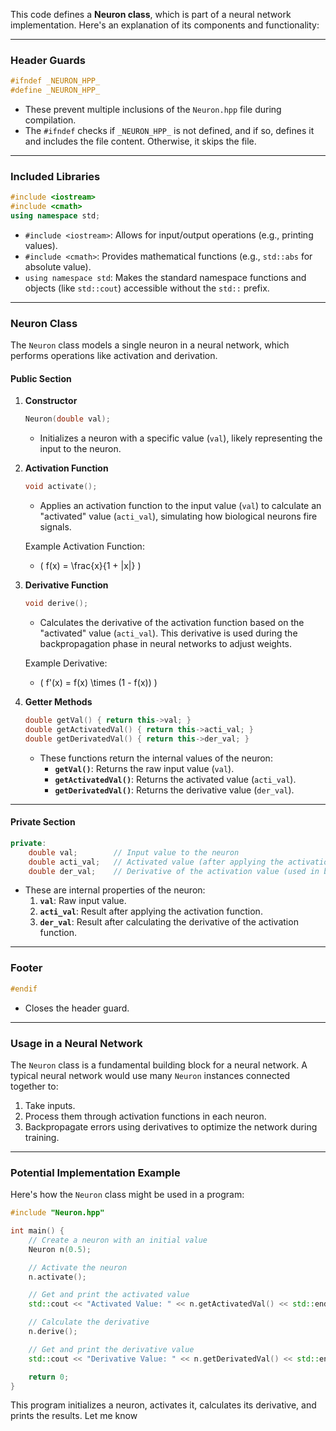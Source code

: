 This code defines a **Neuron class**, which is part of a neural network implementation. Here's an explanation of its components and functionality:

---

### **Header Guards**
```cpp
#ifndef _NEURON_HPP_
#define _NEURON_HPP_
```
- These prevent multiple inclusions of the `Neuron.hpp` file during compilation.
- The `#ifndef` checks if `_NEURON_HPP_` is not defined, and if so, defines it and includes the file content. Otherwise, it skips the file.

---

### **Included Libraries**
```cpp
#include <iostream>
#include <cmath>
using namespace std;
```
- `#include <iostream>`: Allows for input/output operations (e.g., printing values).
- `#include <cmath>`: Provides mathematical functions (e.g., `std::abs` for absolute value).
- `using namespace std`: Makes the standard namespace functions and objects (like `std::cout`) accessible without the `std::` prefix.

---

### **Neuron Class**
The `Neuron` class models a single neuron in a neural network, which performs operations like activation and derivation.

#### **Public Section**
1. **Constructor**
   ```cpp
   Neuron(double val);
   ```
   - Initializes a neuron with a specific value (`val`), likely representing the input to the neuron.

2. **Activation Function**
   ```cpp
   void activate();
   ```
   - Applies an activation function to the input value (`val`) to calculate an "activated" value (`acti_val`), simulating how biological neurons fire signals.

   Example Activation Function:
   - \( f(x) = \frac{x}{1 + |x|} \)

3. **Derivative Function**
   ```cpp
   void derive();
   ```
   - Calculates the derivative of the activation function based on the "activated" value (`acti_val`). This derivative is used during the backpropagation phase in neural networks to adjust weights.

   Example Derivative:
   - \( f'(x) = f(x) \times (1 - f(x)) \)

4. **Getter Methods**
   ```cpp
   double getVal() { return this->val; }
   double getActivatedVal() { return this->acti_val; }
   double getDerivatedVal() { return this->der_val; }
   ```
   - These functions return the internal values of the neuron:
     - **`getVal()`**: Returns the raw input value (`val`).
     - **`getActivatedVal()`**: Returns the activated value (`acti_val`).
     - **`getDerivatedVal()`**: Returns the derivative value (`der_val`).

---

#### **Private Section**
```cpp
private:
    double val;        // Input value to the neuron
    double acti_val;   // Activated value (after applying the activation function)
    double der_val;    // Derivative of the activation value (used in backpropagation)
```
- These are internal properties of the neuron:
  1. **`val`**: Raw input value.
  2. **`acti_val`**: Result after applying the activation function.
  3. **`der_val`**: Result after calculating the derivative of the activation function.

---

### **Footer**
```cpp
#endif
```
- Closes the header guard.

---

### **Usage in a Neural Network**
The `Neuron` class is a fundamental building block for a neural network. A typical neural network would use many `Neuron` instances connected together to:
1. Take inputs.
2. Process them through activation functions in each neuron.
3. Backpropagate errors using derivatives to optimize the network during training.

---

### Potential Implementation Example
Here's how the `Neuron` class might be used in a program:

```cpp
#include "Neuron.hpp"

int main() {
    // Create a neuron with an initial value
    Neuron n(0.5);

    // Activate the neuron
    n.activate();

    // Get and print the activated value
    std::cout << "Activated Value: " << n.getActivatedVal() << std::endl;

    // Calculate the derivative
    n.derive();

    // Get and print the derivative value
    std::cout << "Derivative Value: " << n.getDerivatedVal() << std::endl;

    return 0;
}
```

This program initializes a neuron, activates it, calculates its derivative, and prints the results. Let me know